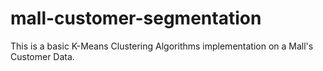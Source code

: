 # mall-customer-segmentation

This is a basic K-Means Clustering Algorithms implementation on a Mall's Customer Data.
